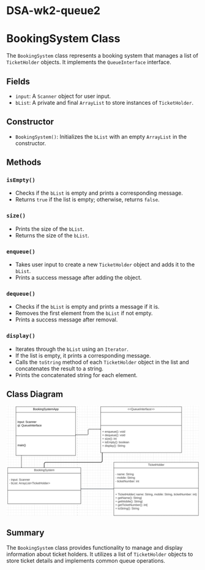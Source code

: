 # DSA-wk2-queue2

# BookingSystem Class

The `BookingSystem` class represents a booking system that manages a list of `TicketHolder` objects. It implements the `QueueInterface` interface.

## Fields

- `input`: A `Scanner` object for user input.
- `bList`: A private and final `ArrayList` to store instances of `TicketHolder`.

## Constructor

- `BookingSystem()`: Initializes the `bList` with an empty `ArrayList` in the constructor.

## Methods

### `isEmpty()`

- Checks if the `bList` is empty and prints a corresponding message.
- Returns `true` if the list is empty; otherwise, returns `false`.

### `size()`

- Prints the size of the `bList`.
- Returns the size of the `bList`.

### `enqueue()`

- Takes user input to create a new `TicketHolder` object and adds it to the `bList`.
- Prints a success message after adding the object.

### `dequeue()`

- Checks if the `bList` is empty and prints a message if it is.
- Removes the first element from the `bList` if not empty.
- Prints a success message after removal.

### `display()`

- Iterates through the `bList` using an `Iterator`.
- If the list is empty, it prints a corresponding message.
- Calls the `toString` method of each `TicketHolder` object in the list and concatenates the result to a string.
- Prints the concatenated string for each element.

## Class Diagram 

![Class Diagram ScreenShot](https://github.com/EskandarAtrakchi/DSA-wk2-queue2/blob/master/class%20diagram%20lucidchart.png?raw=true)

## Summary

The `BookingSystem` class provides functionality to manage and display information about ticket holders. It utilizes a list of `TicketHolder` objects to store ticket details and implements common queue operations.